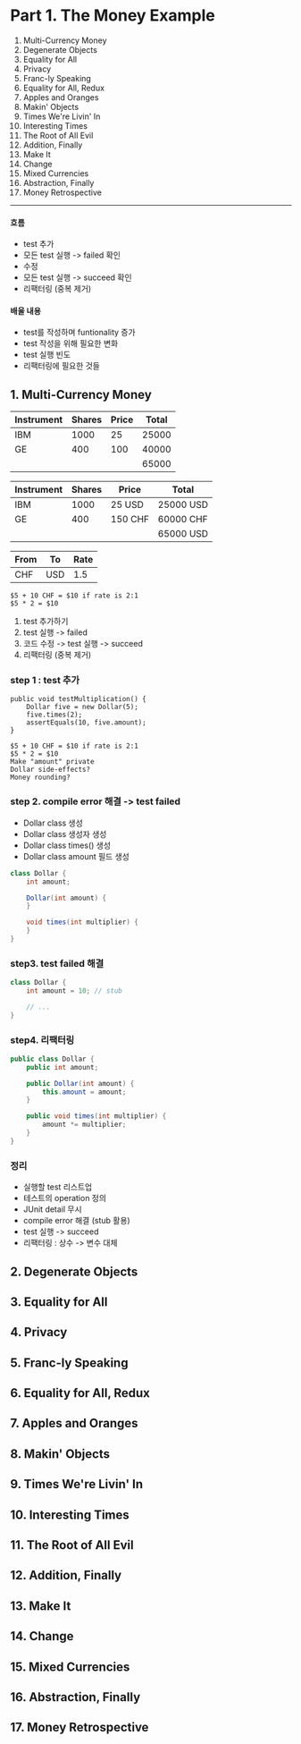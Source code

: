 # Part 1. The Money Example

1. Multi-Currency Money
2. Degenerate Objects
3. Equality for All
4. Privacy
5. Franc-ly Speaking
6. Equality for All, Redux
7. Apples and Oranges
8. Makin' Objects
9. Times We're Livin' In
10. Interesting Times
11. The Root of All Evil
12. Addition, Finally
13. Make It
14. Change
15. Mixed Currencies
16. Abstraction, Finally
17. Money Retrospective

---

#### 흐름

- test 추가
- 모든 test 실행 -> failed 확인
- 수정
- 모든 test 실행 -> succeed 확인
- 리팩터링 (중복 제거)

#### 배울 내용

- test를 작성하며 funtionality 증가
- test 작성을 위해 필요한 변화
- test 실행 빈도
- 리팩터링에 필요한 것들

## 1. Multi-Currency Money

| Instrument | Shares | Price | Total |
|------------|--------|-------|-------|
| IBM        | 1000   | 25    | 25000 |
| GE         | 400    | 100   | 40000 |
|            |        |       | 65000 |

| Instrument | Shares | Price   | Total     |
|------------|--------|---------|-----------|
| IBM        | 1000   | 25 USD  | 25000 USD |
| GE         | 400    | 150 CHF | 60000 CHF |
|            |        |         | 65000 USD |

| From | To  | Rate |
|------|-----|------|
| CHF  | USD | 1.5  |

````
$5 + 10 CHF = $10 if rate is 2:1
$5 * 2 = $10
````

1. test 추가하기
2. test 실행 -> failed
3. 코드 수정 -> test 실행 -> succeed
4. 리팩터링 (중복 제거)

### step 1 : test 추가

````
public void testMultiplication() {
    Dollar five = new Dollar(5);
    five.times(2);
    assertEquals(10, five.amount);
}
````

```
$5 + 10 CHF = $10 if rate is 2:1
$5 * 2 = $10
Make "amount" private
Dollar side-effects?
Money rounding?
```

### step 2. compile error 해결 -> test failed

- Dollar class 생성
- Dollar class 생성자 생성
- Dollar class times() 생성
- Dollar class amount 필드 생성

```java
class Dollar {
    int amount;

    Dollar(int amount) {
    }

    void times(int multiplier) {
    }
}
````

### step3. test failed 해결

```java
class Dollar {
    int amount = 10; // stub

    // ...
}
````

### step4. 리팩터링

```java
public class Dollar {
    public int amount;

    public Dollar(int amount) {
        this.amount = amount;
    }

    public void times(int multiplier) {
        amount *= multiplier;
    }
}
```

### 정리

- 실행할 test 리스트업
- 테스트의 operation 정의
- JUnit detail 무시
- compile error 해결 (stub 활용)
- test 실행 -> succeed
- 리팩터링 : 상수 -> 변수 대체

## 2. Degenerate Objects

## 3. Equality for All

## 4. Privacy

## 5. Franc-ly Speaking

## 6. Equality for All, Redux

## 7. Apples and Oranges

## 8. Makin' Objects

## 9. Times We're Livin' In

## 10. Interesting Times

## 11. The Root of All Evil

## 12. Addition, Finally

## 13. Make It

## 14. Change

## 15. Mixed Currencies

## 16. Abstraction, Finally

## 17. Money Retrospective

